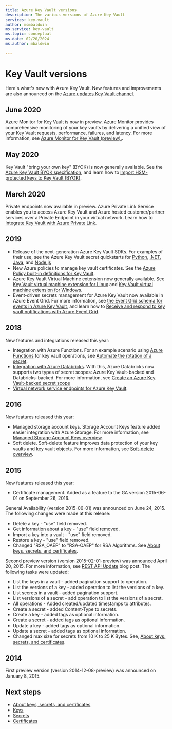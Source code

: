```yaml
---
title: Azure Key Vault versions 
description: The various versions of Azure Key Vault     
services: key-vault
author: msmbaldwin   
ms.service: key-vault      
ms.topic: conceptual      
ms.date: 02/20/2024
ms.author: mbaldwin
 
---
```

 
# Key Vault versions

Here's what's new with Azure Key Vault. New features and improvements are also announced on the [Azure updates Key Vault channel](https://azure.microsoft.com/updates/?category=security&query=Key%20vault).

## June 2020

Azure Monitor for Key Vault is now in preview.  Azure Monitor provides comprehensive monitoring of your key vaults by delivering a unified view of your Key Vault requests, performance, failures, and latency. For more information, see [Azure Monitor for Key Vault (preview).](../key-vault-insights-overview.md).

## May 2020

Key Vault "bring your own key" (BYOK) is now generally available. See the [Azure Key Vault BYOK specification](../keys/byok-specification.md), and learn how to [Import HSM-protected keys to Key Vault (BYOK)](../keys/hsm-protected-keys-byok.md).

## March 2020

Private endpoints now available in preview. Azure Private Link Service enables you to access Azure Key Vault and Azure hosted customer/partner services over a Private Endpoint in your virtual network.  Learn how to [Integrate Key Vault with Azure Private Link](private-link-service.md).

## 2019

- Release of the next-generation Azure Key Vault SDKs. For examples of their use, see the Azure Key Vault secret quickstarts for [Python](../secrets/quick-create-python.md), [.NET](../secrets/quick-create-net.md), [Java](../secrets/quick-create-java.md), and [Node.js](../secrets/quick-create-node.md)
- New Azure policies to manage key vault certificates. See the [Azure Policy built-in definitions for Key Vault](../policy-reference.md).
- Azure Key Vault Virtual Machine extension now generally available.  See [Key Vault virtual machine extension for Linux](/azure/virtual-machines/extensions/key-vault-linux) and [Key Vault virtual machine extension for Windows](/azure/virtual-machines/extensions/key-vault-windows).
- Event-driven secrets management for Azure Key Vault now available in Azure Event Grid. For more information, see [the Event Grid schema for events in Azure Key Vault](/azure/event-grid/event-schema-key-vault), and learn how to [Receive and respond to key vault notifications with Azure Event Grid](event-grid-tutorial.md).

## 2018

New features and integrations released this year:

- Integration with Azure Functions. For an example scenario using [Azure Functions](/azure/azure-functions/) for key vault operations, see [Automate the rotation of a secret](../secrets/tutorial-rotation.md). 
- [Integration with Azure Databricks](./integrate-databricks-blob-storage.md). With this, Azure Databricks now supports two types of secret scopes: Azure Key Vault-backed and Databricks-backed. For more information, see [Create an Azure Key Vault-backed secret scope](/azure/databricks/security/secrets/secret-scopes#--create-an-azure-key-vault-backed-secret-scope)
- [Virtual network service endpoints for Azure Key Vault](overview-vnet-service-endpoints.md).

## 2016

New features released this year:

- Managed storage account keys. Storage Account Keys feature added easier integration with Azure Storage. For more information, see [Managed Storage Account Keys overview](../secrets/overview-storage-keys.md).
- Soft delete. Soft-delete feature improves data protection of your key vaults and key vault objects. For more information, see [Soft-delete overview](./soft-delete-overview.md).

## 2015

New features released this year:
- Certificate management. Added as a feature to the GA version 2015-06-01 on September 26, 2016.

General Availability (version 2015-06-01) was announced on June 24, 2015. The following changes were made at this release: 
- Delete a key - "use" field removed.
- Get information about a key - "use" field removed.
- Import a key into a vault - "use" field removed.
- Restore a key - "use" field removed.     
- Changed "RSA_OAEP" to "RSA-OAEP" for RSA Algorithms. See [About keys, secrets, and certificates](about-keys-secrets-certificates.md).    
 
Second preview version (version 2015-02-01-preview) was announced April 20, 2015. For more information, see [REST API Update](/archive/blogs/kv/rest-api-update) blog post. The following tasks were updated:
 
- List the keys in a vault - added pagination support to operation.
- List the versions of a key - added operation to list the versions of a key.  
- List secrets in a vault - added pagination support.
- List versions of a secret - add operation to list the versions of a secret.  
- All operations - Added created/updated timestamps to attributes.  
- Create a secret - added Content-Type to secrets.
- Create a key - added tags as optional information.
- Create a secret - added tags as optional information.
- Update a key - added tags as optional information.
- Update a secret - added tags as optional information.
- Changed max size for secrets from 10 K to 25 K Bytes. See, [About keys, secrets, and certificates](about-keys-secrets-certificates.md).    
 
## 2014
 
First preview version (version 2014-12-08-preview) was announced on January 8, 2015.  
 
## Next steps

- [About keys, secrets, and certificates](about-keys-secrets-certificates.md)
- [Keys](../keys/index.yml)
- [Secrets](../secrets/index.yml)
- [Certificates](../certificates/index.yml)